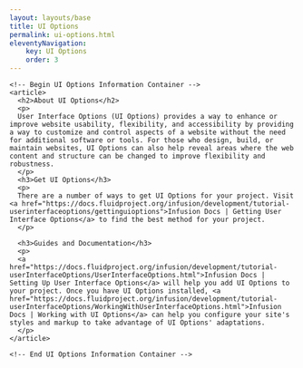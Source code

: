 ```yaml
---
layout: layouts/base
title: UI Options
permalink: ui-options.html
eleventyNavigation:
    key: UI Options
    order: 3
---
```

<div id="content" class="floe-content">
    <div class="flc-toc-tocContainer toc"> </div>

    <!-- Begin UI Options Information Container -->
    <article>
      <h2>About UI Options</h2>
      <p>
      User Interface Options (UI Options) provides a way to enhance or improve website usability, flexibility, and accessibility by providing a way to customize and control aspects of a website without the need for additional software or tools. For those who design, build, or maintain websites, UI Options can also help reveal areas where the web content and structure can be changed to improve flexibility and robustness.
      </p>
      <h3>Get UI Options</h3>
      <p>
      There are a number of ways to get UI Options for your project. Visit <a href="https://docs.fluidproject.org/infusion/development/tutorial-userinterfaceoptions/gettinguioptions">Infusion Docs | Getting User Interface Options</a> to find the best method for your project.
      </p>

      <h3>Guides and Documentation</h3>
      <p>
      <a href="https://docs.fluidproject.org/infusion/development/tutorial-userInterfaceOptions/UserInterfaceOptions.html">Infusion Docs | Setting Up User Interface Options</a> will help you add UI Options to your project. Once you have UI Options installed, <a href="https://docs.fluidproject.org/infusion/development/tutorial-userInterfaceOptions/WorkingWithUserInterfaceOptions.html">Infusion Docs | Working with UI Options</a> can help you configure your site's styles and markup to take advantage of UI Options' adaptations.
      </p>
    </article>

    <!-- End UI Options Information Container -->

</div>
